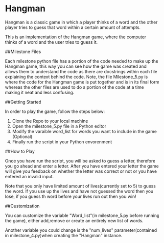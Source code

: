 # Hangman
Hangman is a classic game in which a player thinks of a word and the other player tries to guess that word within a certain amount of attempts.

This is an implementation of the Hangman game, where the computer thinks of a word and the user tries to guess it. 


##Milestone Files

 Each milestone python file has a portion of the code needed to make up the Hangman game, this way you can see how the game was created and allows them to understand the code
 as there are docstrings within each file explaining the context behind the code. Note, the file Milestone_5.py is where the code for the Hangman game is put together and is in its final form
 whereas the other files are used to do a portion of the code at a time making it neat and less confusing. 


 ##Getting Started
 
  In order to play the game, follow the steps below:
   1. Clone the Repo to your local machine
   2. Open the milestone_5.py file in a Python editor
   3. Modify the varaible word_list for words you want to include in the game (Optional)
   4. Finally run the script in your Python envorenment


##How to Play

 Once you have run the script, you will be asked to guess a letter, therefore you go ahead and enter a letter. After you have entered your letter the game will give you feedback on whether the 
 letter was correct or not or you have entered an invalid input.

 Note that you only have limited amount of lives(currently set to 5) to guess the word. If you use up the lives and have not guessed the word then you lose, if you guess th word before your lives
 run out then you win!


 ##Customization

  You can customize the variable "Word_list"(in milestone_5.py before running the game), either add,remove or create an entirely new list of words.

  Another variable you could change is the "num_lives" parameter(contained in milestone_4.py)when creating the "Hangman" instance.

